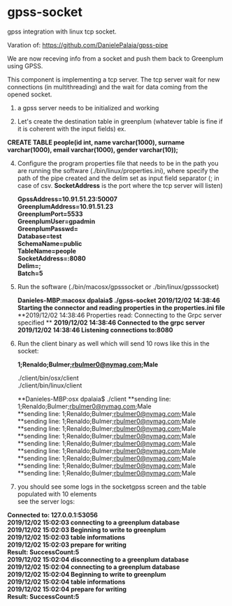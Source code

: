 # gpss-socket

gpss integration with linux tcp socket.

Varation of:
https://github.com/DanielePalaia/gpss-pipe

We are now receving info from a socket and push them back to Greenplum using GPSS.

This component is implementing a tcp server. The tcp server wait for new connections (in multithreading) and the wait for data coming from the opened socket. </br>

1) a gpss server needs to be initialized and working </br>

3) Let's create the destination table in greenplum (whatever table is fine if it is coherent with the input fields) ex. </br>

  **CREATE TABLE people(id int, name varchar(1000), surname varchar(1000), email varchar(1000), gender varchar(10));** </br>

4) Configure the program properties file that needs to be in the path you are running the software (./bin/linux/properties.ini), where specify the path of the pipe created and the delim set as input field separator (; in case of csv. **SocketAddress** is the port where the tcp server will listen) </br>

   **GpssAddress=10.91.51.23:50007</br>**
   **GreenplumAddress=10.91.51.23</br>**
   **GreenplumPort=5533</br>**
   **GreenplumUser=gpadmin</br>**
   **GreenplumPasswd=</br>**
   **Database=test</br>**
   **SchemaName=public</br>**
   **TableName=people</br>**
   **SocketAddress=:8080</br>**
   **Delim=;</br>**
   **Batch=5</br>**

5) Run the software (./bin/macosx/gpsssocket or ./bin/linux/gpsssocket) </br>

   **Danieles-MBP:macosx dpalaia$ ./gpss-socket**
   **2019/12/02 14:38:46 Starting the connector and reading properties in the properties.ini file**
   **2019/12/02 14:38:46 Properties read: Connecting to the Grpc server specified  **
   **2019/12/02 14:38:46 Connected to the grpc server**
   **2019/12/02 14:38:46 Listening connections to:8080**

6) Run the client binary as well which will send 10 rows like this in the socket:

   **1;Renaldo;Bulmer;rbulmer0@nymag.com;Male**</br>

   ./client/bin/osx/client</br>
    ./client/bin/linux/client</br>
   
   **Danieles-MBP:osx dpalaia$ ./client
   **sending line: 1;Renaldo;Bulmer;rbulmer0@nymag.com;Male</br>
   **sending line: 1;Renaldo;Bulmer;rbulmer0@nymag.com;Male</br>
   **sending line: 1;Renaldo;Bulmer;rbulmer0@nymag.com;Male</br>
   **sending line: 1;Renaldo;Bulmer;rbulmer0@nymag.com;Male</br>
   **sending line: 1;Renaldo;Bulmer;rbulmer0@nymag.com;Male</br>
   **sending line: 1;Renaldo;Bulmer;rbulmer0@nymag.com;Male</br>
   **sending line: 1;Renaldo;Bulmer;rbulmer0@nymag.com;Male</br>
   **sending line: 1;Renaldo;Bulmer;rbulmer0@nymag.com;Male</br>
   **sending line: 1;Renaldo;Bulmer;rbulmer0@nymag.com;Male</br>
   **sending line: 1;Renaldo;Bulmer;rbulmer0@nymag.com;Male</br>
  

7) you should see some logs in the socketgpss screen and the table populated with 10 elements </br>
see the server logs:</br>

**Connected to: 127.0.0.1:53056**</br>
**2019/12/02 15:02:03 connecting to a greenplum database**</br>
**2019/12/02 15:02:03 Beginning to write to greenplum**</br>
**2019/12/02 15:02:03 table informations**</br>
**2019/12/02 15:02:03 prepare for writing**</br>
**Result:  SuccessCount:5**</br>
**2019/12/02 15:02:04 disconnecting to a greenplum database**</br>
**2019/12/02 15:02:04 connecting to a greenplum database**</br>
**2019/12/02 15:02:04 Beginning to write to greenplum**</br>
**2019/12/02 15:02:04 table informations**</br>
**2019/12/02 15:02:04 prepare for writing**</br>
**Result:  SuccessCount:5**</br>

